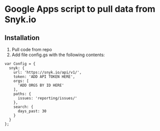 # Google Apps script to pull data from Snyk.io

## Installation

1. Pull code from repo
1. Add file config.gs with the following contents:

```
var Config = {
  snyk: {
    url: 'https://snyk.io/api/v1/',
    token: 'ADD API TOKEN HERE',
    orgs: [
      'ADD ORGS BY ID HERE'
    ],
    paths: {
      issues: 'reporting/issues/'
    },
    search: {
      days_past: 30
    }
  }
};
```
